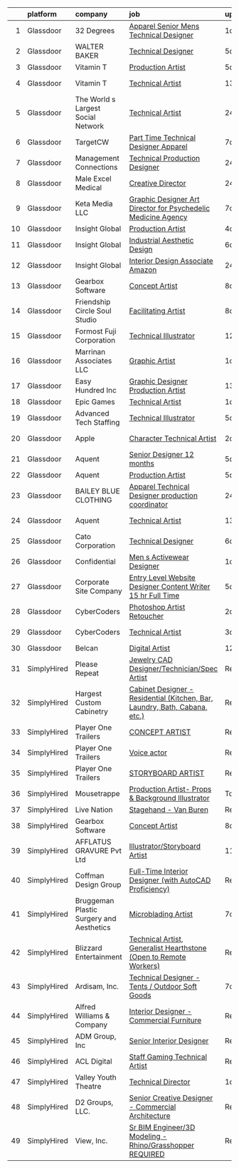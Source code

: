 

|    | platform    | company                                  | job                                                                                                                                                                                                                                                                                                                                                                                                                                                                                                                                                                                                                                                                                                                                                                                                                                                                                                                                                                                                                                                                                                                                                                                                                                                                                                                                                                   | update_time   | location                 |
|---:|:------------|:-----------------------------------------|:----------------------------------------------------------------------------------------------------------------------------------------------------------------------------------------------------------------------------------------------------------------------------------------------------------------------------------------------------------------------------------------------------------------------------------------------------------------------------------------------------------------------------------------------------------------------------------------------------------------------------------------------------------------------------------------------------------------------------------------------------------------------------------------------------------------------------------------------------------------------------------------------------------------------------------------------------------------------------------------------------------------------------------------------------------------------------------------------------------------------------------------------------------------------------------------------------------------------------------------------------------------------------------------------------------------------------------------------------------------------|:--------------|:-------------------------|
|  1 | Glassdoor   | 32 Degrees                               | [Apparel   Senior Mens Technical Designer](https://www.glassdoor.com/partner/jobListing.htm?pos=106&ao=1110586&s=58&guid=000001821a5e735bb5e54538f89a507e&src=GD_JOB_AD&t=SR&vt=w&ea=1&cs=1_8369cf08&cb=1658299774212&jobListingId=1008011893187&cpc=B576E40E3A51D23B&jrtk=3-0-1g8d5sste2inl001-1g8d5sstrgrj9800-d97e84906c0062bb--6NYlbfkN0CPEiJEzZq4I_K6S6Q9VC1QMfIsI0INZ1UYi7vjgDL48f87QLouAYwoLC4pxoGQQdetrOaRI64jh20gtk6rjdzeFS1r7lJwVzOI05z4esFx-skRRu4x_618YGmEtIeLEU97h29rAu06NMujXK3S7ZktW-qEn9C_PwKkUw3F7Uhbr5DRnuvWDDbKJDxvIFsIN2kRQ9PfTYxEl4ZTR_i52dvkp-AfktK3O-vyWajo3Fl8lqxXQwtOVnoqKW4kM7B8_7fou96NDbvWXbFeBspuLEg7dnjvCTLAfzCUKJMMwMvT2T2xH4EHGqc5IR_H-IUj3Kp4V-q4bGXMGv3HV6GH4DwR-Pdtq7x06Vj_1rQVd1E9gzJauoGA53Gl7tsuUePlgfhdPAhJw_cGz5beQ4xzz-227ojtfo8S9eFBJ0YpI7vVFkIGLDyNFS8E9G5B1WGjH3qE8sdxQ2GSPlbvN2xyVY9t7xyiF6oHAUcm3SE2SxytWJMaJhp7qUs63knwplREh6Lp2HFkJ9HasEZmz6c6-93_njzsOR5e8AI%3D)                                                                                                                                                                                                                                                                                                                                                                                                                                                     | 1d            | New York, NY             |
|  2 | Glassdoor   | WALTER BAKER                             | [Technical Designer](https://www.glassdoor.com/partner/jobListing.htm?pos=108&ao=1110586&s=58&guid=000001821a5e735bb5e54538f89a507e&src=GD_JOB_AD&t=SR&vt=w&ea=1&cs=1_da17231c&cb=1658299774213&jobListingId=1008005332025&cpc=6193B0C32834B022&jrtk=3-0-1g8d5sste2inl001-1g8d5sstrgrj9800-16b3193b0ede4e7f--6NYlbfkN0A1-j4u96m2xyqoeIWnPoR7_J4x_bs5PQ-S-7T73NKrWs1ICRAWkHF7n2wd2ehqD8mDuGAT67GNun9A0CDmgBq9KSGfgngPpHkvvyaAc0N8118XMNXDUARQgpqAiZ1AtpVDpoLLrYWxJ2obS0RKBKzT3HjfD14k6Li0J2v4QPvvVLY-SKT17o0jaf3OTxy2466uBMG64fjRAm7EP2WqACSVxmMdb8Pufq5O8QlNAUWBEGtwQSlrffJdOHR9sBt6Th_qySqkfW53Os2_20WvoGsis5CVg9RojIJi3bBBzrFHqeFgVnRt8vQ5cPYJeOC4urJFvF4YG-SoxF9k9OlrjDJYwA7KQhcIengQK5UbtXcEuN0-gT0oKRIwqaN-4JIYmJGBXYUDw4FYvbaplHgb8FdS9gacHozJTc_QFO3Nl2KiN7GeVH7BccrvN3Pwabb896Y4pssGYhFCZ850uGVOhZtGFWW_WDZbTEpG8joOE4H0bqGdtSetgbSL)                                                                                                                                                                                                                                                                                                                                                                                                                                                                                                                         | 5d            | New York, NY             |
|  3 | Glassdoor   | Vitamin T                                | [Production Artist](https://www.glassdoor.com/partner/jobListing.htm?pos=125&ao=1110586&s=58&guid=000001821a5e735bb5e54538f89a507e&src=GD_JOB_AD&t=SR&vt=w&cs=1_91771c2b&cb=1658299774215&jobListingId=1008006319064&cpc=334ABAF5D42DC775&jrtk=3-0-1g8d5sste2inl001-1g8d5sstrgrj9800-cb642c009b6d05f3--6NYlbfkN0DMrcEu7yrtATojKJA7cEzGQ3FdRGWLh0CZQInL4ECGI6k5tN82kdM0OKoro5eXmjo80z3blDf38PC1Zt8ansBjYCTwYnES0z5NsCGd3rT4nzWEd62_hqYw1dQSl6TavqWoMBaIsEHmvS04GKJ6S_7Kyf0ff_c4YqzIs8tdL5mNPFBp-Y3aIFKN6NsH0tmTKEkA3dWlAtMqSqwb8p6foY5j_c1GJ2-dMBt_LvIU_huy0kuawDSC4dBgX2zYMz2pJHVMpi2vi4cSgyaicK4mq9t1FqgxzjQdSfSdGq367jp5HIZMuixMHiK4bAoifddNplme5z00lYBC7gC8Vd4OcwfGDbSOyheMpIRHwlfZFSo_QDdHZOzFk30ktqXFhdI6Sd1l7y0rSp4BdDOD2sQhynvK-F1ZWswvjH57OVwxmB504Ah8lS-h5ctGpBgsZziIrnxWvA-NyyRBQOmkW3TMo_C5)                                                                                                                                                                                                                                                                                                                                                                                                                                                                                                                                                               | 5d            | Remote                   |
|  4 | Glassdoor   | Vitamin T                                | [Technical Artist](https://www.glassdoor.com/partner/jobListing.htm?pos=118&ao=1110586&s=58&guid=000001821a5e735bb5e54538f89a507e&src=GD_JOB_AD&t=SR&vt=w&cs=1_801543b4&cb=1658299774214&jobListingId=1007988098721&cpc=FD1C1DA32C38CFA7&jrtk=3-0-1g8d5sste2inl001-1g8d5sstrgrj9800-2b2d0e60afca73cd--6NYlbfkN0DMrcEu7yrtATojKJA7cEzGQ3FdRGWLh0CZQInL4ECGI6k5tN82kdM0cJmh4vC7GgiKy1q_3WkY6rjlaNyM-NFF-LMAwy3JaJF1RGub72pDl2mIPe3VnFjQnN-fePEoO685VwMCQpqIS558ZLLcSJY-3aBIAd5h5SYR4UA-W3wwIZFM5NTvh-YkKwugXKI9FjvViOvG8dSp9JvnOxAzhPXkUjccWuXzlaNS08W3lV2MoFYBJpW9EznBJ4oEtiWGeKaaSe4Adhg6X5ocUhdmZTOxsDNn_0pzEKA8oRiJdyXSIdvTq8oQRjLF0qS3yjGNBIKtqYbkmYMI-FR7ymMZwKoODNdU2_ql57tI1-uqsWcnaPHrvT_xGvwv_KH5Ax2ZDAdNj7dOv_4v0juiIvSaUfHsyNTfGEFy-xKHvNZYPODuYo0TKD68Dzps7FFlFDFcUStE42e-K7-wtaC7LHClbCiEQCUayjD_mno%3D)                                                                                                                                                                                                                                                                                                                                                                                                                                                                                                                                                  | 13d           | Sunnyvale, CA            |
|  5 | Glassdoor   | The World s Largest Social Network       | [Technical Artist](https://www.glassdoor.com/partner/jobListing.htm?pos=103&ao=1110586&s=58&guid=000001821a5e735bb5e54538f89a507e&src=GD_JOB_AD&t=SR&vt=w&ea=1&cs=1_e3c841de&cb=1658299774211&jobListingId=1008016092355&cpc=82B3195DA92CAF92&jrtk=3-0-1g8d5sste2inl001-1g8d5sstrgrj9800-3fe48458527b2a73--6NYlbfkN0DSgjPPcnEdvoK3uuxfISLALE6pB1FR7YSHOr_tSg5_QGIhoz_2VqUepdcKLBLI_zSI5rPHLCmBGcHrFrck0cHjdU5__OMtuROnyZWDMOtqNSikp5wvkTxRpbsPl5pbutXcizHzgqtDKCR-K6arTo1pSf5JZqUluYI6VYaa-41gPl0TfFDrGXrDnug9jW7xRjbFub1Cac8Rqjni1RbzbHSS1q7qwrWE2pgy-IRxGN2hACbeRwYtpgF5dl-Qbeo0DpQBwtLKzcC1120uQME65ei-L7SKP9obBwb95TuX_5N-EaQTTrS-rss4WezJJC0nWyf7DgRQmTrbAfve7_9_uUPnpxNVZgezinvHjhn1oIqlT8ppCWar7k1oIyAy27bM33Yji_5M1vPPpuho3HBJC4PnxojyVBZ1W7UbishEonSize-nOtLh4BNBlY-ZS-lvQm5MA17hUB50u53U_heJI5s_UWHiVkhydA17xtFbzn2CxsNIUaNPg40Ufv5wuaDT6fJsebDW-J_iRxXRzFDdlk9I8rqRTZO8jEtUxP0mlO8fOyr0-m2t8ouoO7GeVKwhl-Ia8jqmB5oSGUTl_2qjcUJLXBh6jTZJfOc%3D)                                                                                                                                                                                                                                                                                                                                                                                                             | 24h           | Houston, TX              |
|  6 | Glassdoor   | TargetCW                                 | [Part Time Technical Designer  Apparel](https://www.glassdoor.com/partner/jobListing.htm?pos=126&ao=1110586&s=58&guid=000001821a5e735bb5e54538f89a507e&src=GD_JOB_AD&t=SR&vt=w&cs=1_2d3812cd&cb=1658299774215&jobListingId=1008001168862&cpc=F4EED0218A761C36&jrtk=3-0-1g8d5sste2inl001-1g8d5sstrgrj9800-21c01eebee5600a9--6NYlbfkN0A6TktYCN0VG50lat1bxG6ZYGRoV5Av1OVF6J5hGgtfkbuLupBOf1hB4AfOK0qYtBd7wMBA6CJp82nAZ4USLNujEOWFbAMOMT4KwXvPCj_gayr3iq53d8yWc5MSqcO-k2mX1sVVPtvoxxvc30eUVqePpwhLaTIaXh15vfObKKtp0A6I0ENLoFQkQlxd6W7mJDgJS3Hed41Nk6g8VYFmYUU0xsQEOO5_xUZRa5RrFZ7FnuAa9_sg5amuo80cSkOlMBkGKwST8dRfiGn_zicC4Gt3OVjq6YNMlA0XHtCQ8WqQe9P9JzSNY1qlUdR7VoBmhG5hq8dHG0i7Jqd5tkf3XssqRWKRmh9nYOJUUo6aEMHTLhR67R7x3-noX5ymlJXJZoQOczz02SzE2zvfAMZDtCDNghyyKMUDICEig6gaJVpPZ8rSdtZqwMOhSA9fEUntiyKtXL876tzwREO-ZRI65FK7_aLVbuv88Hbvn07dXFM-hCatHhjwvDthEMMLayReagECorEP9K-N7rq2-fzmuNYAhoOom2mfmrHaQwrkcYwYehrBDaNtwMzHZ8tvNyv_IzM2hZF4iFKF9mG8FdJGupnGWHno6SsdOYfI4g3gNqL1IMSIQgadlWKVqNexP316eoC_QnRfHUSS-uTLCbtmKSFtsPCy_ZGhh0gNoeW9w-CCtC-JBeGjfS7OCzV3tdfCkUgiUO7MYpI40F0iJubpaONSn7YNRjpVBKo%3D)                                                                                                                                                                                                                                                             | 7d            | Union City, CA           |
|  7 | Glassdoor   | Management Connections                   | [Technical Production Designer](https://www.glassdoor.com/partner/jobListing.htm?pos=119&ao=1110586&s=58&guid=000001821a5e735bb5e54538f89a507e&src=GD_JOB_AD&t=SR&vt=w&ea=1&cs=1_bf51dd71&cb=1658299774215&jobListingId=1008015209913&cpc=84DBBAA61F05C438&jrtk=3-0-1g8d5sste2inl001-1g8d5sstrgrj9800-d74cd1d9facf8977--6NYlbfkN0CXXwMWVPxBFPwPiUZnxxHlNV7qkdM02pEt-CiyosDqflOen-dp5FKQIsO7-NIgN47nni3jG6kl6HC_fySFh8E6IXDzVdDshI82-9xOzOD_AyEH52dLmrmL4ESyzcVTkSiD8La-KvB91WSQT1J4lXAw4Cg5AfT-wDRdW5rIXMuD1LAZgqPYPBb2JUj1VziIjbuybFUFbR_EGBBQctk0PRM7zvBOeREu4o6sf9AyJFzHg3XW3AtCTGlmOcOR34GInMNM117U2jgVoTCj3mqKNIc24Wv8283Bh7GlT12qW8E_AfuCucReHdKZRVdd4Bmk_RodxESFkrA49bUMazQOZECOk2kKOu3XbsCXX9hvQaImE8J7UCMpKykbtuCz2xSipxbVZI5uE3xYXFP-aVIRWM3UG38FqxSo_CdyffZXqZOpq1sLsFHR2OqJYchfgAgwHCVgqNFywjbhJ1Qi17Ces-QWl-rU_s66LURO6c10Dkzi_nEOo92IgMJWPrLLYcYgF-tuKd4RS_tI4A%3D%3D)                                                                                                                                                                                                                                                                                                                                                                                                                                                                                  | 24h           | Ukiah, CA                |
|  8 | Glassdoor   | Male Excel Medical                       | [Creative Director](https://www.glassdoor.com/partner/jobListing.htm?pos=111&ao=1110586&s=58&guid=000001821a5e735bb5e54538f89a507e&src=GD_JOB_AD&t=SR&vt=w&ea=1&cs=1_298d5cd3&cb=1658299774214&jobListingId=1008014400362&cpc=D2F1DE17EE1F43B9&jrtk=3-0-1g8d5sste2inl001-1g8d5sstrgrj9800-3f63451143e460bf--6NYlbfkN0DsBOlmEAMqZtav1V1WKZO3RUElpafjggtWvxyDQ3xFSifppBEtoJtmKfzthX-vHSumwAG3Mw0AkM-YdHZfElya1pCkAPA3G1sU0mEkGmwwCCfFS7waZYYsL9OFTvFv3nF9fbhmTnv-YwTo2I-WNpGWbE29WmcIp3TlMOo-_vM3w-7UArWCqDt1n0RXjq4olpH4ptY-fueq_R1VGxDHRk2veMwxYaMzOf61RaYomiFRi9xBJwAMqTNji425189Dpi40sUIqoNo_6WjfXT7ghl_0BdhuBwz1PR2R7jDPIbDwpgTLdzqMDPK5faCMXamhIeE9A_8rw5VpIVfRMDAxP90PROnLFIz2IWDejfUPk3isKSqnBRWIVJqBQJsGVJM0wj6pXNBouxaBx9MTRxt1DOy1Pg16L1TLu5T56daCLqUG-B7vQSsI4nem2LkShslVH1SDXlGQGPbg6hx9nxXcCoDoCgObH1hCcEribIbcs8pSytTSyr3BK3q2UbIgc3lZYH0%3D)                                                                                                                                                                                                                                                                                                                                                                                                                                                                                                            | 24h           | Charlotte, NC            |
|  9 | Glassdoor   | Keta Media  LLC                          | [Graphic Designer Art Director for Psychedelic Medicine Agency](https://www.glassdoor.com/partner/jobListing.htm?pos=114&ao=1110586&s=58&guid=000001821a5e735bb5e54538f89a507e&src=GD_JOB_AD&t=SR&vt=w&ea=1&cs=1_d2283f25&cb=1658299774214&jobListingId=1008000759990&cpc=1FDE87803EF93CD3&jrtk=3-0-1g8d5sste2inl001-1g8d5sstrgrj9800-8091589265e92d13--6NYlbfkN0CUg84Qsrj4qHTdZVaZi67HzZ55XAw5-4mqHdmOIUVqcyj0RzmAc8PKg-cOeaB5iN0RdWEJrm6KQWatYgfqV_qsF0qgvi5Ji69_oyHIOYcvdEwqdpcmVuX3vy1tjzxOq_XSAlhGDKEQrFNHQv2w4o4-Q2WPOxEOUfWgbdNmeEgv96A8BgfLz2Zk1lITNbagq5bTcZMRQbfmJ1cjgRY_jmvnxJa4ZEW_A7Hc97527fnsXIaS-qaEyExWyS_B6MxxBaM5vxbr2N2eE37G5eABHTOj4Z89dULKdUw2g3OrbwhMAqwNTBvEmSiP77veYDL6aaz_gyu0rcmnRc0YJy61wtJgXA7HsRPtwVxIcDCuh9vROPq5jQkf2JNrjlOMcFUTzk5E0iIBodqXmDjxnC_8pXkn4JlwGTnYeitKG1PLJOmNbjqv6GA6g6g0tqHWthdTYu5BnqE-NBll6slc6LNMb-qYklnlZ_ZVEDjWhi1peWrcDqOtuQrAiYqN09U3pJ-qMtobXi1k0UumErndvP07HWRN39gfiwO4zhCzQpC5nthkww%3D%3D)                                                                                                                                                                                                                                                                                                                                                                                                                  | 7d            | Knoxville, TN            |
| 10 | Glassdoor   | Insight Global                           | [Production Artist](https://www.glassdoor.com/partner/jobListing.htm?pos=128&ao=1110586&s=58&guid=000001821a5e735bb5e54538f89a507e&src=GD_JOB_AD&t=SR&vt=w&cs=1_718dbd38&cb=1658299774216&jobListingId=1008008652879&cpc=9908D8D4413DBB8A&jrtk=3-0-1g8d5sste2inl001-1g8d5sstrgrj9800-2735a7a879b62269--6NYlbfkN0BKkHZu3wF05EeDimN_p6sYpKCMArvwa95YdH7UpkaBCqc7l59ErwqcH9nBDsTYDe1PR3ulZddfzGGnfoqpxweGBnEkQHjAjJOPzOOSnjGsgjbLS3BLzVS9wvZauki2lGfehhX3lDb4EliQgmljNpYNpPpqDMrEgYWzxiOQnoul38B9k9CGUSqOo-QEzxgLCn0PFKOinukQujTvugIxOYYQwAncj4IRi-U2ga3cf-H-cHkWCFFX8tFSbe9S9uWBIx-Mnx90M8c9t4Qhk9fCh7NODrBsdm5ihIME7EMFgCsyzaXSm3pdoj2INVCH3cMgUCTFEq6_CS4Q0OTzOcNxtZQm8GFySMPf-bqeaUYt-tBfPDUg7qNEJXV9MCyN-FSeQXqcOhBXWkCIsPATz9axBW_suCqACIN6EmgXJd-2ZXUqFUF6g5NReljQYiGqqvh7ROBlPhexy3NB0wIDYtWRnDtqheT4x-Qy5Hr9hJcUkmuLHQ%3D%3D)                                                                                                                                                                                                                                                                                                                                                                                                                                                                                                                                   | 4d            | Irvine, CA               |
| 11 | Glassdoor   | Insight Global                           | [Industrial Aesthetic Design](https://www.glassdoor.com/partner/jobListing.htm?pos=127&ao=1110586&s=58&guid=000001821a5e735bb5e54538f89a507e&src=GD_JOB_AD&t=SR&vt=w&ea=1&cs=1_9b619f05&cb=1658299774216&jobListingId=1008003648840&cpc=8795CF9063CD573D&jrtk=3-0-1g8d5sste2inl001-1g8d5sstrgrj9800-6e5c12c7bc0eb6b8--6NYlbfkN0BKkHZu3wF05EeDimN_p6sYpKCMArvwa95YdH7UpkaBCi52Bcb3JNt3QpXU1JGZrLSrEFkDp-bAQWzwtn4sXD4mwLhP7mnJgplDPz-0LEE1lVvbPPN3R0uKdbGPmfpHReoCt1onaWrAXGWih0Zg6Rp-Jd1eGKarLa5MX71mGV4nzisKF6CwnAUtWPzZhEWABx1T_7BHEYD091qtOn0GxBVGaYZt1r82pQzNZ-Zb5xGLik7RnBB1BSQC3C1_5y7Qn5tkqhsXwFNBlXhbF8tZ2P1edgaEmUaVuR_L0_EhCtCIKu8XDRfODHn38cfNpGu8G685alfA45ME07Vc4AYqqom3F5YqCXZaulY-hfTB-p9A5N2AA6QAyukBbE6apjlxzJxq9Bfxgosx_-i8RoyMlSRtogdEOrU5gonWgQidFdJ-TtcL92q97iOUzxO0hmNwllXF8s5VBPsAcw_l3yz64-QHa4aBLl4twHV8Zd5fCcudy1DrpgShHiqYKShLMXJof75MR8Q5iRoATg%3D%3D)                                                                                                                                                                                                                                                                                                                                                                                                                                                                                    | 6d            | Remote                   |
| 12 | Glassdoor   | Insight Global                           | [Interior Design Associate   Amazon](https://www.glassdoor.com/partner/jobListing.htm?pos=121&ao=1110586&s=58&guid=000001821a5e735bb5e54538f89a507e&src=GD_JOB_AD&t=SR&vt=w&ea=1&cs=1_8b9e534a&cb=1658299774215&jobListingId=1008014591993&cpc=451933188B21919D&jrtk=3-0-1g8d5sste2inl001-1g8d5sstrgrj9800-706ac2d43ccea656--6NYlbfkN0BKkHZu3wF05EeDimN_p6sYpKCMArvwa95YdH7UpkaBCuXZAtggzO9lGKJZ-EjBDGHoIcJmq3duCN2837d1NfoPmvvaQGr9h_VtIweBCNsJBIkPNvtRqtMyLTwRgedRP8TaHzEG9x6x3JqI9Hgf7nTfdcbQNyGBI4SuE2CFHeG9gsRakK6ikxcWI08LIOXhbBPC_E3fYdNSllQPRSo20kwGWOvcdR4FtfX4RUgpTN7E4OmwDa7c5Hku4kfyu7t9wl_DN-BIIRAroI12m9pd8WH1zlDXAIes2S7BjCPPhkJd9YqOIT1N7HTsg1KwFj1fNhVH9XAgGSvibG3mKURFUeQPhlM0-st45XL15xQx-uQ392E2CF0gRHnEmaz8n0tT35EEJJQHdJuhbdUPmmjwmyYiuSHTwFuMZkd86TbGv_iI-_RulHeFGwVZ8A1e623qywKji4S3YB01vee9mJvi8U-cLLPeWEnZi36CXjzTUlWsrxyzh9EkiIRRZ6c6D4AkLG-pjijFLh05hg%3D%3D)                                                                                                                                                                                                                                                                                                                                                                                                                                                                             | 24h           | Remote                   |
| 13 | Glassdoor   | Gearbox Software                         | [Concept Artist](https://www.glassdoor.com/partner/jobListing.htm?pos=129&ao=1136043&s=58&guid=000001821a5e735bb5e54538f89a507e&src=GD_JOB_AD&t=SR&vt=w&ea=1&cs=1_4ab03303&cb=1658299774216&jobListingId=1007998860858&jrtk=3-0-1g8d5sste2inl001-1g8d5sstrgrj9800-23d94e4d67c5d3c4-)                                                                                                                                                                                                                                                                                                                                                                                                                                                                                                                                                                                                                                                                                                                                                                                                                                                                                                                                                                                                                                                                                  | 8d            | Frisco, TX               |
| 14 | Glassdoor   | Friendship Circle   Soul Studio          | [Facilitating Artist](https://www.glassdoor.com/partner/jobListing.htm?pos=105&ao=1110586&s=58&guid=000001821a5e735bb5e54538f89a507e&src=GD_JOB_AD&t=SR&vt=w&ea=1&cs=1_debfb96b&cb=1658299774211&jobListingId=1007997379701&cpc=D99DB9A39DE67464&jrtk=3-0-1g8d5sste2inl001-1g8d5sstrgrj9800-cd5f6426ae09bf2e--6NYlbfkN0AZiaPZyccuKjlre0e0RaBFeO48J0QExrO5hcuLctOVaIu_7Bvz8W8UOYOnx3XUNJ31wgdSvtoeeXvIxZzyZqTGxdrgCrcJVHy9sALxoqXUk9x8FcWFNXNzqSi2fRTrQ62_pavcWlSl3ZKIsgbYS5tNPu7FXYeP1obA_dE-c40LoHDPYEpMgtUU0LKUfRvJetiz0cRuPhblUT65qd00NCNHCv0CqaIWTOvZCJPx-CF2u4qgBAnHZgHUj3uwj1WdlpsKw7J2RD8INT5nB62xs4lvNe4H8keP2Es7wrymCzZK9CDM5Isxs5noaW3lrg2U0NsK3TGWw-hJyfYWtxDpjmgSNcqI6cOmpz5rIIo0RP0tviNBLC_vHJKMl4y_SnZNxH5yN57uVg-CFGInOF7WtqQ9pOfa4Si2ebHc0iAFcffOoh3zhf1ENh-NNBa5GMzykxlC3J1kVyHR6nFJEZVA-LOWNTb02wL48lbeUa_tC9L8yv1NzzsYJUwwQT5RqoEo2fE%3D)                                                                                                                                                                                                                                                                                                                                                                                                                                                                                                          | 8d            | West Bloomfield, MI      |
| 15 | Glassdoor   | Formost Fuji Corporation                 | [Technical Illustrator](https://www.glassdoor.com/partner/jobListing.htm?pos=101&ao=1110586&s=58&guid=000001821a5e735bb5e54538f89a507e&src=GD_JOB_AD&t=SR&vt=w&ea=1&cs=1_bec7eee9&cb=1658299774211&jobListingId=1007991091859&cpc=19A63F97CDAE9B19&jrtk=3-0-1g8d5sste2inl001-1g8d5sstrgrj9800-be6f43ec227107dc--6NYlbfkN0AO-lx13pzomzdSppJUWL3QXsQT8oyFk4U4LWH8QC50CrDq5yYFSZNdw6XhlElfAiUND0bavzWePFgmziYefkO3atJ_SwK820d2liYcoGKoeeG6kRrT4hBb3RGqlTD8Yef1Rx8AJlRd1KC1C0eqhf8Z2Rk0llX2GwWrVsQeJaCIJkOcHMTDEPiF3u3ygl1CY0J0vYf391eLI3_7_fJaAxCNdWcO3XjXDfN8VeU6C7Ulju1XokkhO6MPpwns_bnZsRJ6JaBZVsuwsA5n9JeznKFktU9Z8dpXNJFAxG9Fu_-VUVtzosZYWw0i12k2LhmpkBw2dsvlRIN1ncdhOLYkXzkpTObWYHQvbQgXJIUZ9snsVtfPWN2uGBVFFnRBPQtQkWGL_V7hLeSCdTR4tOFtn6ONk3g6SLdCL7TMyRElMr_l9A93xdHaB3lcdUKHv7ReQ8CAJ4gCCtgF__Y6mcdjTHC4WdhKLVpEIS5w8Ju2VQUeA6KIUC2INhYXcIbS_2VeZcI%3D)                                                                                                                                                                                                                                                                                                                                                                                                                                                                                                        | 12d           | Woodinville, WA          |
| 16 | Glassdoor   | Marrinan   Associates  LLC               | [Graphic Artist](https://www.glassdoor.com/partner/jobListing.htm?pos=112&ao=1110586&s=58&guid=000001821a5e735bb5e54538f89a507e&src=GD_JOB_AD&t=SR&vt=w&ea=1&cs=1_7d1dfed4&cb=1658299774214&jobListingId=1008012020160&cpc=45DC3EB807283E85&jrtk=3-0-1g8d5sste2inl001-1g8d5sstrgrj9800-d0d3145089aec4e2--6NYlbfkN0DzaDHVbxJ-LJZej0v9fk4K-FwNocoxjQ_zxp68kPBvcgR9UG8IK_m_cyK7bRibnjp2ZeZUK7QwJwDsLm-I7t4pQC942T1US4nsZiv1UkpE5yWyI44klmBesQxSm8EyHN-tlhE2QJaoO_1-1QZVqzIvIo-NqbOSGGZYATFrEbFbzGARjqiOJyO00RW8TmvCwvsC6CYsPE9FI4BRwFShCRUgvyLnCTLQrnBDm_wYw3E6GDtQ1Q0WhT47MYgsPQyLs6DLkVlJJyTmQya393Bj8FgFMQmYAA7rgcKsIosIgSsw_SxMgsJwAN7xMmfR9_dFpP4Bvrd0LI1qUMJNYoGlRTakN3zkK8IX67Z0SwoZYdpbWAkB0A_lRJpbYz6veeXcWhjyhoIU2I4QJP6DQDP46uQ8tCuUr_jHRHsW0UHl4rwSFf16IaRFdsab1WwCWvXEvCq4VwqnxBm00zTUmjEWyG9p1E7D_rN4iinNqIaA_zQWX8bWj30eoHaT9s9sST65ekM%3D)                                                                                                                                                                                                                                                                                                                                                                                                                                                                                                               | 1d            | North Kingstown, RI      |
| 17 | Glassdoor   | Easy Hundred Inc                         | [Graphic Designer Production Artist](https://www.glassdoor.com/partner/jobListing.htm?pos=116&ao=1110586&s=58&guid=000001821a5e735bb5e54538f89a507e&src=GD_JOB_AD&t=SR&vt=w&ea=1&cs=1_f1f34764&cb=1658299774214&jobListingId=1007987716739&cpc=155EB9D5185558AF&jrtk=3-0-1g8d5sste2inl001-1g8d5sstrgrj9800-a1f175cb8d761c99--6NYlbfkN0DzFcgFZSW24QBnmHK7x-Aatnd7JHF6x6XqYmHmLEvBNkdR6SQ0tPXIJmjP1lIiGSMwFfdYZ2cYvsSFVRrF3aIGUU-nUlUv-UyUk-GcDHtQ9aXwm6bmv-DYK32QO1p2F-sx24LRq5lcPYiyuNXVAsoBV6_ZvOnvooVGoTtSQOYiMGodAavZQKnXQ-aKdeU9LRei48teAvuLh1B61x_7CmxFZGfF3vzELNHnFj_VJ7zhcUnHpPsVtg419sdJxJ0N9DpiEg2mOhPbHSqjxhTml-Ka78a6gyyzyb7HOahbGRjdt_6AsvPlC7Zq8v4k3DYCOVcScd7VNuGvvu2YR9bCjPethPKSqH4GE_4QCIsBZVuXsray3gKWyoiElExIaNMSpqP_QNWjMzGXQMcrFrr8ZEglYeQdW3Xne6PFT-Hkg5Utv9YIuaPRn1A6ievkfU0SLJost_0lSZhmP0ziGy3CG0dXh-lOP7nscZD83WnIoMMMgmUqre7JPnTMYIamMr2pgam3YWbrFajeURPfKMb_erIy)                                                                                                                                                                                                                                                                                                                                                                                                                                                                         | 13d           | Flushing, NY             |
| 18 | Glassdoor   | Epic Games                               | [Technical Artist](https://www.glassdoor.com/partner/jobListing.htm?pos=130&ao=1136043&s=58&guid=000001821a5e735bb5e54538f89a507e&src=GD_JOB_AD&t=SR&vt=w&cs=1_bd8d681a&cb=1658299774216&jobListingId=1008011998810&jrtk=3-0-1g8d5sste2inl001-1g8d5sstrgrj9800-0036ed8b9fa86bc7-)                                                                                                                                                                                                                                                                                                                                                                                                                                                                                                                                                                                                                                                                                                                                                                                                                                                                                                                                                                                                                                                                                     | 1d            | Cary, NC                 |
| 19 | Glassdoor   | Advanced Tech Staffing                   | [Technical Illustrator](https://www.glassdoor.com/partner/jobListing.htm?pos=115&ao=1110586&s=58&guid=000001821a5e735bb5e54538f89a507e&src=GD_JOB_AD&t=SR&vt=w&ea=1&cs=1_ead0e011&cb=1658299774214&jobListingId=1008005732955&cpc=1160948BCBA38B5B&jrtk=3-0-1g8d5sste2inl001-1g8d5sstrgrj9800-50cb0154ecf01cbf--6NYlbfkN0A9CgweQScmmzXFz_AWEu-16fuTZ4lws6om7T2AJ3_8yGS3fxso7EQq06-EfO0Qsp0Ak0hAi33wOSYFm8Xi4lPJcVlJ2an-Py1HxOhxp11c1-ZftVXExKj6-bbAiD1bDPKmH4vIErN3YopIPvL3YM-qzaiOyJCI53wUHwjRq2JuozLOAmFa6p6QhukWTBA5I0rPdmyVYsbvQ2wqU15h41uzD4QCK3Ci92AgKOuXLQtRUjSeI410STrSRE0r79wTjoV-cMkUHdYDUh58GozZb_P0pAI6UHRbRU3B3o0tAWggiXU0uAmifJFzSt_NGBO8oGjhISFvrU1nbqha5jQUn9NUY4C9iVTl1xrxcJ56a6TGpIUWbUTH0w44QmJKe7SVkmqrXaN7GqY-KWfNFH1Ne6qQulCaMhPA_PupQoEv5Yu4imjKIr0Ze5qtY_CVPmsy3bLmtABTxFuOwBOASdnJaey8GmyeCAQw0rjW2j1a408IVeesm62Kbt0YLLproGs3JJ8JBOiJ63ZdUA%3D%3D)                                                                                                                                                                                                                                                                                                                                                                                                                                                                                          | 5d            | Woodridge, IL            |
| 20 | Glassdoor   | Apple                                    | [Character Technical Artist](https://www.glassdoor.com/partner/jobListing.htm?pos=102&ao=1110586&s=58&guid=000001821a5e735bb5e54538f89a507e&src=GD_JOB_AD&t=SR&vt=w&cs=1_9d632802&cb=1658299774210&jobListingId=1008010117631&cpc=654405A9B1E0A9F5&jrtk=3-0-1g8d5sste2inl001-1g8d5sstrgrj9800-66b1a914a282f75c--6NYlbfkN0BvKrLyj5gPmtZO9T8euul8TCxuuKNOtzRJOomxnwSEodTz2Bc-sPZl5OJ9R4TJsNcVXjfURhm1FmbdCaaE0mLWioVSDreO3to1QXyS7aRPvqaJnMMzTGY9OCqxT0CVY9Pig2Hg_riI1LAm-REtiMWaXOApSLO-NJxFTmsaneEUELxYsaQE1nmq0_OKIUvuBJ0DA4Cu1roZl64s22hzkqR00jC_rCHDR8E-DVEo4C549JgR5Lmchq7JZPiAMusnzjLj3j79MCZ8ws7uzvDpRffu-DRENCjjn-sbyR3IdMUvYYfJK6KKjQ-wDyz1IHLOnRpYtuZ4ZxGajpHgVL-DPV10WaeQ_z0RsHOQqvAdczTFYlAGgt3Z5u-Idv_0ZMmW3y4F8EZSg2P10r027JvqTmxo84WQCIi2ULuV_GRzdHn7EVRitAsl8OXXC3j80r9tgIvM_2wNF46Gq1VgCaiQR8WqsAicSUxFZN9pUly6f35FjuDY_t_nNUI2B9lIT5ZGiKQE0rsHHhVSSb3R5fZoNrY3s-DxQHftR_sH5q_NoTCNnGGmRa4YhgJneuV8h7OiaPJ9QpA_h8Yv5cIy_TM1HpkEkju9B-pCi9Z2CUFDGjpQOdSoraQ8aVQEE3H1qxeQsviBLMXH6OYxchHBCdXx3TQ0aJnLomKmCRZF5IdOKgBN1wl6uY6YDG6EeObXbJbDDSp5LcbCHmKec-wuN9L0KdZneAu94gIoEp7l-5hx1xkJK3T_1292PILxQLR1Mrux4zZt9Vxdj5XKHAPidbgOIRpP_Af4l2PkejF7vbo7DW_d0Uz5hK5P4DkjLQxEIV4WeQ9C-VlafS6XrLXoGE-Q4HMopVAWJATm5jRSZEi76zwt8lClpdkicDXuH3bxnypnkMHhuMpCAjJkF_HP3uh1tiTSw154OknfSj1jiZZus8sd0bYpXWD21QXPVYVeIW2AW8zh9nFr8TRv4A%3D%3D)                          | 2d            | Culver City, CA          |
| 21 | Glassdoor   | Aquent                                   | [Senior Designer  12 months ](https://www.glassdoor.com/partner/jobListing.htm?pos=124&ao=1110586&s=58&guid=000001821a5e735bb5e54538f89a507e&src=GD_JOB_AD&t=SR&vt=w&cs=1_cab93f1a&cb=1658299774215&jobListingId=1008006434606&cpc=47CFDC01B3F81FAC&jrtk=3-0-1g8d5sste2inl001-1g8d5sstrgrj9800-73895f838e252203--6NYlbfkN0DMrcEu7yrtATojKJA7cEzGQ3FdRGWLh0CZQInL4ECGI9gD0Wolx9R2EDT7B77c2cQEUGPDUSTbu6ie_9Id8KnFr0yOJl-PMCdJ6V3ZtS83yxlVyJSD4qR8AFC7rocWiVVwuAl3eJ7O7LkNgGo3O-TVNNaZQCpxHPy6W6QpMmUjjFT4tKUMffEe-0jvN9Un6MatT4xn7pSjSBy7MI_jni_F53CsfPmh4ytC9Eio9m5AH523A6MAk6Wdvsjn3Iy0iHCnewkK4XsXxuDvHiBeNhG1PEc1-xO_HlqIJovFekyKRJCtHvLHEFLsXtjb3_Zazw5htHauANRMv2O_WZSVJe48G7E7oAH_FTGRScZs8QlAKaqeVn6lE7ETMrdTegiBt1OP14bd9saVwn-6r_LyqG5RMoUPw8es8AUqqsTqjkRF5HqCLbqPbsoNPSUX3QdTE6u5j3eQzOyVZQ%3D%3D)                                                                                                                                                                                                                                                                                                                                                                                                                                                                                                                                                         | 5d            | Remote                   |
| 22 | Glassdoor   | Aquent                                   | [Production Artist](https://www.glassdoor.com/partner/jobListing.htm?pos=117&ao=1110586&s=58&guid=000001821a5e735bb5e54538f89a507e&src=GD_JOB_AD&t=SR&vt=w&cs=1_6ca33cae&cb=1658299774214&jobListingId=1008006434608&cpc=6FC5BA77C9A4CD78&jrtk=3-0-1g8d5sste2inl001-1g8d5sstrgrj9800-c8f15266179b927b--6NYlbfkN0DMrcEu7yrtATojKJA7cEzGQ3FdRGWLh0CZQInL4ECGI9gD0Wolx9R2EDT7B77c2cQEUGPDUSTbuxhLw23tpuGCzUJpDT0Yu4R-59SbwJZtuyYwbqhVx61IJxk5BNVB2D0YkjgNrZdvEswSd6T4OZ1MwaDEuOPnXAKSr2CKggTv1rQJxC2FdL_-_RW9u9rkggFvMCKTr20NOqk65rHMPm3nBuTuE0zXHZl5L0wchPJ2k9LGoBrsf2G8SFmGi9AtAlyd90VzZsynGvmt6neYKpLHH4dsxrPatiEmoAzE74fPZtgQFzCD8n9c-IQC-IUMxww5txOWbXC108NHr7uX2YWaczjhihYeNWUqlls-qPKc-Yv7nJGIPgxVBVk80Cdz2P4pKviw7X639gwJ5-6d1u3fzoDwPnNvLBF9VOE4x0ddJH47x4bsOcoROLu3D_521ZADb_Y3gQamsg%3D%3D)                                                                                                                                                                                                                                                                                                                                                                                                                                                                                                                                                                   | 5d            | Remote                   |
| 23 | Glassdoor   | BAILEY BLUE CLOTHING                     | [Apparel Technical Designer production coordinator](https://www.glassdoor.com/partner/jobListing.htm?pos=107&ao=1110586&s=58&guid=000001821a5e735bb5e54538f89a507e&src=GD_JOB_AD&t=SR&vt=w&ea=1&cs=1_0ff5292c&cb=1658299774212&jobListingId=1008015178127&cpc=F1F9710DED3F09F8&jrtk=3-0-1g8d5sste2inl001-1g8d5sstrgrj9800-42036016387282d1--6NYlbfkN0AtlW_omU2Xx3W-19HQ_drmTKCWebiHnmA5lS5PDL5G8VZrnQuVcD_rzQ8NbSYWTamO47Q3YFxmMeLo51UCbk2FTmwxCLwl0xOxVDM2wdqjSYAwSY0BoSDJxILfciNqVGoWkmUAG7e4yGOq8xYwKwNVbtudHjLTwmFIpcQ0zYQr8pnqDnkQyFc8oeYAVkgup2reUD4laDld8Qj_mAfyCzAU4Xk_Ct49sVI4rmsYSOFNtl888sEXDiuw58SUYdqBKEwLti_7pbOhOwkDnFwea8nSZYXdhbEyqp6g0aV9-NPBPjkDn7Hqydyd0UU3Iq1JOfYGgvPtx8xqwXkc1xTF6h81Q7F2wvooMNshw0M1MNQnf3BFpMA4fI4fgxcAd-wLG7A6cJP-SXZRvhB2z0Vxa_sPzsYaFEhMqNlJ13fJEq2-1DZ67yiFaytnaXBaRQ_mWtKVVn0-s0nEJx3n4gTpiZHG_G2aSAYggbSZT26Rx4RtNiH00Fr9QNGObGEEdp68BGVeEfEEBFWDfg%3D%3D)                                                                                                                                                                                                                                                                                                                                                                                                                                                              | 24h           | Los Angeles, CA          |
| 24 | Glassdoor   | Aquent                                   | [Technical Artist](https://www.glassdoor.com/partner/jobListing.htm?pos=120&ao=1110586&s=58&guid=000001821a5e735bb5e54538f89a507e&src=GD_JOB_AD&t=SR&vt=w&cs=1_4581b95b&cb=1658299774214&jobListingId=1007987529256&cpc=FAE5E775D180B2FB&jrtk=3-0-1g8d5sste2inl001-1g8d5sstrgrj9800-0f80ce9de65ae140--6NYlbfkN0DMrcEu7yrtATojKJA7cEzGQ3FdRGWLh0CZQInL4ECGI9gD0Wolx9R2v-Aex0-GK06FwClXS21Zeo-jUYyPMhNF8AfWcWf9-vdKsC-nJ5kZtI18OgUyh8ClzkWlD743XY0hWpKEYLEV2ixJ6py4X1HGlX7qQYN53uIYP-Rz3Kvnmc-aYTyr6fDW3RH9ajMqqtU--yPKp_HpQ2SK89k7Sp6tn_tofYyBvmtLqP_5hJUt28laY2blRwBweL3FbvGhfamSXpX_o3zkbGvyjSnUK7IP6b7CYDNsf2_NN_n-dEKbdgnrLeejQ4LVG-itFqnY40enpMNY80s31Dcn93fhdZ8cZfW3sYgNRWHgxHA4nqGB3YMe5WWhX7s3y6dcd7uCJliiJX2YEwrciae6yU3H-wr94myVU9q1hGiR8U_uJ8jZnRdc4e4fJyFtyCwyPVWpHI7mI72sNH2PYw%3D%3D)                                                                                                                                                                                                                                                                                                                                                                                                                                                                                                                                                                    | 13d           | Sunnyvale, CA            |
| 25 | Glassdoor   | Cato Corporation                         | [Technical Designer](https://www.glassdoor.com/partner/jobListing.htm?pos=109&ao=1110586&s=58&guid=000001821a5e735bb5e54538f89a507e&src=GD_JOB_AD&t=SR&vt=w&ea=1&cs=1_6b526d7c&cb=1658299774213&jobListingId=1008003121204&cpc=7095061949A44974&jrtk=3-0-1g8d5sste2inl001-1g8d5sstrgrj9800-54a39bf160ad0a16--6NYlbfkN0Ct3M3m9Ud2tRSZuHYvn4SP67sswXNI9WBB58kn5xwxAUXlFgyh4lcHR4lKXZUlDjx7_hsZom1CaEi77VKFlAgqpakvmdQX441aGTX9zEO-prXVaVI4Lgv0ZSM1PTS3h4MwLPllnF3jIOIWeruoWrc_1J4d26q_-RVMHM5hgsOIFQ8qggmwEGhQPriMtQc2tfOj8rUpPE5UUx87jbtt0X0ZR_G_0aLzhPdIKsOkDW8MsIjGdICBq2DdAf8WKlQNE79JLUALY_IPeYooXMYae5hanTEE8i014lAq7JyTgZ4zmXlkx4Vf1h79Xt1W2gyp8cGdYUOaLRoVjkmNjjgBYO9r_UlWS9PQoxkUSj0D3gvLPJ7dbUKGe6RMXspIhbOcv46zvxMOMoUFeGK_-6aF8nkECOeYGSH65N918w4TYpHLdDbm-OdiXT3LLkHI3mCB1bI3qTTuqgX0fIRBez8O6ziL4QZCTFNBebrAbERKE3GOjRJfcS949QnL9JTNI4IzyerFqfF05myfs0xI3YMc0cuO)                                                                                                                                                                                                                                                                                                                                                                                                                                                                                         | 6d            | Charlotte, NC            |
| 26 | Glassdoor   | Confidential                             | [Men s Activewear Designer](https://www.glassdoor.com/partner/jobListing.htm?pos=110&ao=1110586&s=58&guid=000001821a5e735bb5e54538f89a507e&src=GD_JOB_AD&t=SR&vt=w&ea=1&cs=1_4741a4da&cb=1658299774213&jobListingId=1008012247764&cpc=BBD63848FB84346C&jrtk=3-0-1g8d5sste2inl001-1g8d5sstrgrj9800-b4ac6dd368e70700--6NYlbfkN0BONnTet2bFqUSPP_aycs2aNzSezRAxZR8saQG05REFq_vUEXYI112cEPNmJWvwPmNONWymjqOvHaQ1QclvVlquFlkAWLuLVL3YXrszhgPzG4YNbEDjy8nyhQgTGVguFv4_Bo3o039jsf0VJErrX0xCVk_kP0rXS8JVdolkAbRbwmJLRt1a7aGRXGfgSImfj-k_w-6yNMzh97gNXdC0poyTQ2tOYV83SGc14f4jl_0c07W7XhuqTvR51GoiPHImz4-Yx_MPunJlbAS-7CMw0Mw4_SolDUt-U-KyCJ4ds02e9MvVginX84VuZdn269N1HYmnvIfklIWIfjWOdkmO97wOlD0Yca6jEnn9tPHyhXGcGoW35NgjlLfPyNGwS6bEMNkGAV8TeZBjAZUpXiMrqupe3elMD-TI6x0d5tKZDq9Zesm1V5REow5KPW9LZR-v4_QYXkwOsaXUJ8jUKR7Ot_UQ-P0BWMJjfS5hDUsYcf_GOSfhozOsVgpNpEpfUHaOkChPJOYYMIdKCg%3D%3D)                                                                                                                                                                                                                                                                                                                                                                                                                                                                                      | 1d            | New York, NY             |
| 27 | Glassdoor   | Corporate Site Company                   | [Entry Level Website Designer   Content Writer    15 hr Full Time](https://www.glassdoor.com/partner/jobListing.htm?pos=104&ao=1110586&s=58&guid=000001821a5e735bb5e54538f89a507e&src=GD_JOB_AD&t=SR&vt=w&ea=1&cs=1_d198557d&cb=1658299774211&jobListingId=1008005422187&cpc=63E4514951618C5C&jrtk=3-0-1g8d5sste2inl001-1g8d5sstrgrj9800-92be9d51df5272a2--6NYlbfkN0AeP6dUjUDB9_ebEcF2hELKmsUMVtDnSXhyPsB9H9xn6zkZG4aBC3_DKnjOE0DM6m0CWW-J6CIcx2zvDGDz7nXs1Tn_i37ZopexDdKGPN1ViO--3Bhm06Wx-NkSSRGfiuHLb7OyN8xA9F3RlPGBbLSC3Gq4Z1pag-r5TSCaRllGy55U5amaOr8mWfTHrEao9SBu0XpFKo6V5i4LvnihssD_tAGRvE1jppVeZlkX8XbZ0EGjhCYigSGAAtYmVzpegQ9wN-LcwEDH__1GGpOqAcA4_0mgMoAT1EZVWEehK3FcpRZNtQw2CVVqvV1EdjuyiYOqR2PIjqNcZQGm3gMV7uH3aRD_zftKheQqSTObyTYV5fkk3E8n4PCtcbYheKJhg34-w3UBHMmvLNaaIqdlRMj__7NS4jP2zpnGuyWBuehqRcqaRL2XkVIznOcolxXE71SXOoB8y4mYk8_5IFRZdWi9qXJykqKmgRHrM1fsn71Gllniiiz_h_oqyOcFz_mv1Fc_eOgz7UgrVBDg0I6IgZfhnWJPR4Bk_7ccrni_LM6-jbiuVB0xqk3fydVQETYS1IY%3D)                                                                                                                                                                                                                                                                                                                                                                                             | 5d            | Raleigh, NC              |
| 28 | Glassdoor   | CyberCoders                              | [Photoshop Artist   Retoucher](https://www.glassdoor.com/partner/jobListing.htm?pos=122&ao=1110586&s=58&guid=000001821a5e735bb5e54538f89a507e&src=GD_JOB_AD&t=SR&vt=w&ea=1&cs=1_4ef66293&cb=1658299774215&jobListingId=1008010210965&cpc=C4A69CCDBB3B9599&jrtk=3-0-1g8d5sste2inl001-1g8d5sstrgrj9800-8b72c5888f1ec14f--6NYlbfkN0CpFJQzrgRR8WqXWK1qKKEqALWJw739KlKqr2H-MSI4eoBlI4EFrmor2FYZMP3muM0MAK12PrKEhf1hPzByIYAzVfQi3DZYdLDAPbtTuBt1AVaISD_OdeDIxh1CXu-7BC6DFi5PIU346-YFlob3Y3bsOGdqtjrqeWqwk1Rzl_mctmz162gvUjmsebqFlh-xkUtJSk16soWW89lvapTb0v1Jxglu4hwbr9KaZimXxwccBc8I71jaLYkHVGFsTyP6q4VJRsMnQSs8SHyV8hDEcuimq8f2j0_ccoX2s_7ffnecHrNQmM1N0AgI1jfhKtLyww52zID4KAvis_oStTBWtDsELx4k_rSixcln079cWiPMxbNDIDACUwcrt0826TP_DW4IquTmrzS7rVRGXtDS-2zh2uIUQpsbxjtNhqyPiftJXe5rFK4KnsqwwdBMTVBfwWtPi-X-dgVMklNH_Qg2GwGciY7cPUX3dXAfrA_ZPVfBSHbx8UbXhSNgmWVJAd8J49kqGSoWtdDgWSLz3a3h3SFXxHhUfPKg-S0vXUkwqQ78Jvis3eIWeHhGTZK7bmkZJfgWakjrwj7CHbvvExzQHlgvaBd4zxJaFLBJhGIYC_RXrYr6J2im9YXilZrVmREO-qo_0PLLg-Y3jnNgy5_SQVf5RxqOprJ8LXEvJr0D1nEQglNxMiZP9RDQmhtGe7Xo2pNfalCJZsjzBQpFNn3skt-xUVUtxnRtlXe93US-N4j-rMlI5s2412e8-RBerJzceRilHsxxCq0KYrYVF_orhzMt0wWa2bfxXo-aVJcqhef8WCrnNyoy8C4jqKlw0v8vrQtbjY9VrYURLyHgXQoSGLZLzUI9Sr8JVquA6cFXta0UMxBdbjuG0zclo0BPo-y7t8eS-7vdfCxM-devXt3wvqw43sAlVkF3Qlj2w2ingybkByAeQM8c_UtEU4Vx8NOk4iz_L7GW9oFyg64qyeX7nh7oECI9D5H1NDk%3D) | 2d            | Reston, VA               |
| 29 | Glassdoor   | CyberCoders                              | [Technical Artist](https://www.glassdoor.com/partner/jobListing.htm?pos=113&ao=1110586&s=58&guid=000001821a5e735bb5e54538f89a507e&src=GD_JOB_AD&t=SR&vt=w&ea=1&cs=1_94b8d80c&cb=1658299774214&jobListingId=1008009347969&cpc=451933188B21919D&jrtk=3-0-1g8d5sste2inl001-1g8d5sstrgrj9800-920188826a3f591d--6NYlbfkN0CpFJQzrgRR8WqXWK1qKKEqALWJw739KlKqr2H-MSI4eoBlI4EFrmor2FYZMP3muM3dZV5yHSdTOi_ZsegUFJyLKIhWNwR2zqfM6lsQEcjPD_duWhB5blfiIjFah2XM6QaEKg1A-hbdykzUIpYRV1C2AZ_P36QKsSXhYcS1tV42P5UZpgq4Nxu3Lob2UqNkDq1XWMcLCuOgdxROeGOo1I87w9anT8HNsSJ337OpqAV3bdL9h9DbMpf019kFSRHGlHrWGuJMO6G93b6duQlqfGTTGoO0tUs3-_jc1a7I1GxMCHTOmTMOkr13vMG5k-PBSvWpqsmc8cGwYPUI-fvip6Zg-CZo2BFsjUs6XXjKlH1-lzvrEH90-5fDp2PDf_AySBktdcF5Uyf40WINJ2xQorW_mZcOXWAYneTx6pi-JHLGRQcYE4xltYjEIo1HqNrQnAZ1IbLWmS4xj5aMDIzlbPpkzISCevPEULifZxautN3PxnNo2KedIDMTf0JRaDoq384WxjExOm-ksDQZT-HMIF_rmYMrZ8ZKW2b5OZTzH834kiMeTHPcAIMXBqBcZGq1nUVeUZch9kIr4UltSL0e_CbdJCRGdt1_6UTxF0_5zAIYxYd8TMP5RQyrlJI_gBhD33Ul1yr_2HpX2ihC9OM62PM4_XO1OialSbgSkPPJBS_V5w7Dl3l2XM7bgTh7VEZqjtKXtHShA25KIZS1O-UW84UbomSSFZT9EA-ROtH-NJgQHnyKHqxMLf89NprIxDfX07XvNPzaID1HPuHibl3PYqEZmg_vMHNAOHPuFKx7mmazCpwbClLHrmhys2w3LvY1Iuhie6EN9t5uEzqNhBEfJoA0pWM4m77zkeNGz0wf6k7uilPEwOUcD7vHPi2s_hdFtS1RPEutH7ZBXdKs5eVPIGzGS4ymhtirrw-uL0igI1Tes6tOjaRmLUr5XjOi7-lEDPJpfZy2phOb-xNl9UuyW2Ddb1v5V1cqmGg%3D)             | 3d            | New York, NY             |
| 30 | Glassdoor   | Belcan                                   | [Digital Artist](https://www.glassdoor.com/partner/jobListing.htm?pos=123&ao=1110586&s=58&guid=000001821a5e735bb5e54538f89a507e&src=GD_JOB_AD&t=SR&vt=w&ea=1&cs=1_98c0aeed&cb=1658299774215&jobListingId=1007991346109&cpc=8795CF9063CD573D&jrtk=3-0-1g8d5sste2inl001-1g8d5sstrgrj9800-ac22876eb5717e2e--6NYlbfkN0DXzDzZ1Oulz9LSjzVbF8otUHEujJfFPwzVdyJWZPnyGI22NnYhDilAQDacru4S89UEpEawjz4B8P0KaO3Kl8xnLvaX5uZ2svd3LZVV5ZPZ4ekZ40MkFNKG9RH43SGyGBucAh03N58HDKI2vG_dpHTctnTmNR9bQgSSk4wm8RIUQpM6DQ_9OtS2m0t3LKDVGVkKfWAvTzoJh4_z77_bzR0SorKC1cMVUsoSGD2rpwvjrhW3XkpTdyDhtViga58wyNyU0nPZJDNTLDJ7I01CzeCyVMIhnJXgL7y8V0m_6RD86y4iYEKhSwUObzpswe53aNI3dXZjE6QVQM4knIr1ka04BanjZBMxjcFKNrpY_Q2HkBnsLAyCzTEOY9oYoR6dnA5mzh4SHhdHhhdfdSve1gXvN82NtGzS4qb7OcOzrhVEc-58aeLo5JiLiC_xvEwhH70Z6P4Ml6POqtykmwWMbaOXz7f4z_k_5uzN_tfCQPr0tOeWx8hncWXZ_H73_Coeson-RyfK7zTg7olWP32umGomnbwUGF4r9Ilp7qNUKV8J8ckAmWvruyF5KHWRe7TwylK_B0z78f0tWD4vmK2V1ZrVwTxaGr7f4NaBlI1WplSVDAj2EyRZmY0-FwKIFoIb73DSLexKp0Kr4djAvzOx_zqEYGRh_YMYWKK6hLM9jw55i-mgwJrhLX01wKqMc8xhZ_9UhmtJ5-VoWZggwb09yBUAQqAiRVh26RJOFOSGZrfm-C1fLhKg1bt5DDRRoVnB5xgwBahM7m-DzZRF05OOc0ySZ5vNQMNTSjegSOx898niDOSUjfeEdQ82)                                                                                                                                                                                             | 12d           | Seattle, WA              |
| 31 | SimplyHired | Please Repeat                            | [Jewelry CAD Designer/Technician/Spec Artist](https://www.simplyhired.com/job/ppvf2r7N8yLNgoIwL-weD7YzaNH1jvE5SEhz67ZiaDq4BDi4XKidNA?q=technical+artist)                                                                                                                                                                                                                                                                                                                                                                                                                                                                                                                                                                                                                                                                                                                                                                                                                                                                                                                                                                                                                                                                                                                                                                                                              | Recently      | Sunrise, FL              |
| 32 | SimplyHired | Hargest Custom Cabinetry                 | [Cabinet Designer - Residential (Kitchen, Bar, Laundry, Bath, Cabana, etc.)](https://www.simplyhired.com/job/Y0-0S6OLu2SBspA5oa3oV4oqWfO6szd_rQo-SivQ5uUY7lBHhlZP5g?q=technical+artist)                                                                                                                                                                                                                                                                                                                                                                                                                                                                                                                                                                                                                                                                                                                                                                                                                                                                                                                                                                                                                                                                                                                                                                               | Recently      | Cape May Court House, NJ |
| 33 | SimplyHired | Player One Trailers                      | [CONCEPT ARTIST](https://www.simplyhired.com/job/NHSymmraphyw8uHdSkV5Et_VVAdt0q4UIaYh_zD91KukT2nlM8P-Uw?q=technical+artist)                                                                                                                                                                                                                                                                                                                                                                                                                                                                                                                                                                                                                                                                                                                                                                                                                                                                                                                                                                                                                                                                                                                                                                                                                                           | Recently      | Bellingham, WA           |
| 34 | SimplyHired | Player One Trailers                      | [Voice actor](https://www.simplyhired.com/job/spDD-EJ3TjYBjE8eMRZ9eEmKaVlWQD6z3yRQeU5qhxOkgExTKczNWQ?q=technical+artist)                                                                                                                                                                                                                                                                                                                                                                                                                                                                                                                                                                                                                                                                                                                                                                                                                                                                                                                                                                                                                                                                                                                                                                                                                                              | Recently      | Bellingham, WA           |
| 35 | SimplyHired | Player One Trailers                      | [STORYBOARD ARTIST](https://www.simplyhired.com/job/WsM3HESh11erc7gbrwmB9wOuLc4G8EpuzkIDIBZRmQv2tJ5MIdyzZQ?q=technical+artist)                                                                                                                                                                                                                                                                                                                                                                                                                                                                                                                                                                                                                                                                                                                                                                                                                                                                                                                                                                                                                                                                                                                                                                                                                                        | Recently      | Bellingham, WA           |
| 36 | SimplyHired | Mousetrappe                              | [Production Artist- Props & Background Illustrator](https://www.simplyhired.com/job/qUFdFG7VtGV5YNxFvoBR_ltmIayKqg5GJIJim-wsMKzBevmQGoqqwA?q=technical+artist)                                                                                                                                                                                                                                                                                                                                                                                                                                                                                                                                                                                                                                                                                                                                                                                                                                                                                                                                                                                                                                                                                                                                                                                                        | Today         | Remote                   |
| 37 | SimplyHired | Live Nation                              | [Stagehand - Van Buren](https://www.simplyhired.com/job/gdyuzRZmoBpVvXAoSeCJSRUs32cY4plziA89IiMy-c4UGDPCutX7OA?q=technical+artist)                                                                                                                                                                                                                                                                                                                                                                                                                                                                                                                                                                                                                                                                                                                                                                                                                                                                                                                                                                                                                                                                                                                                                                                                                                    | Recently      | Phoenix, AZ              |
| 38 | SimplyHired | Gearbox Software                         | [Concept Artist](https://www.simplyhired.com/job/zm_GLgZZuFF002QCrAeJCjw_ZqLtY96Khw2P1rCnOnLcRNk6Jgl8aA?q=technical+artist)                                                                                                                                                                                                                                                                                                                                                                                                                                                                                                                                                                                                                                                                                                                                                                                                                                                                                                                                                                                                                                                                                                                                                                                                                                           | 8d            | Frisco, TX               |
| 39 | SimplyHired | AFFLATUS GRAVURE Pvt Ltd                 | [Illustrator/Storyboard Artist](https://www.simplyhired.com/job/3hWfT3a4tUFg4oH4quVpAV5P60ZY3SgpyN-SYuttUpCB66pl8iMTOA?q=technical+artist)                                                                                                                                                                                                                                                                                                                                                                                                                                                                                                                                                                                                                                                                                                                                                                                                                                                                                                                                                                                                                                                                                                                                                                                                                            | 11d           | Remote                   |
| 40 | SimplyHired | Coffman Design Group                     | [Full-Time Interior Designer (with AutoCAD Proficiency)](https://www.simplyhired.com/job/Xx7hJsbn6OIObeoohRD70Y4VdH0y_sC279UDSdlsem1MGWNh8Uj_rg?q=technical+artist)                                                                                                                                                                                                                                                                                                                                                                                                                                                                                                                                                                                                                                                                                                                                                                                                                                                                                                                                                                                                                                                                                                                                                                                                   | Recently      | Naples, FL               |
| 41 | SimplyHired | Bruggeman Plastic Surgery and Aesthetics | [Microblading Artist](https://www.simplyhired.com/job/XpSVfBhhrW5wTNUdTKBO50CGEHW4jt7FW1kHDnAPH_-uXCgXCEAJQg?q=technical+artist)                                                                                                                                                                                                                                                                                                                                                                                                                                                                                                                                                                                                                                                                                                                                                                                                                                                                                                                                                                                                                                                                                                                                                                                                                                      | 7d            | Peoria, AZ               |
| 42 | SimplyHired | Blizzard Entertainment                   | [Technical Artist, Generalist Hearthstone (Open to Remote Workers)](https://www.simplyhired.com/job/zePbFEWdtfB5w9J14rTfMCux0Lpa5_ddo-UcSXGbZGe6I5z6Pkseqg?q=technical+artist)                                                                                                                                                                                                                                                                                                                                                                                                                                                                                                                                                                                                                                                                                                                                                                                                                                                                                                                                                                                                                                                                                                                                                                                        | Recently      | Salem, OR                |
| 43 | SimplyHired | Ardisam, Inc.                            | [Technical Designer - Tents / Outdoor Soft Goods](https://www.simplyhired.com/job/EaaUY8P8CZC-jWtF3gBuBBAHyCWnw5U7xo5UZYeE6UCkveJkbwWE3A?q=technical+artist)                                                                                                                                                                                                                                                                                                                                                                                                                                                                                                                                                                                                                                                                                                                                                                                                                                                                                                                                                                                                                                                                                                                                                                                                          | 7d            | Cumberland, WI           |
| 44 | SimplyHired | Alfred Williams & Company                | [Interior Designer - Commercial Furniture](https://www.simplyhired.com/job/hCKRF2iusRetU5KFSkdmgQlX7W00Um1nOkkg1ElGV0mKaHyzrtphQQ?q=technical+artist)                                                                                                                                                                                                                                                                                                                                                                                                                                                                                                                                                                                                                                                                                                                                                                                                                                                                                                                                                                                                                                                                                                                                                                                                                 | Recently      | Nashville, TN            |
| 45 | SimplyHired | ADM Group, Inc                           | [Senior Interior Designer](https://www.simplyhired.com/job/7J2o-K4ybJ9yl_n2Ht2gcUCvWEprFU-Ugci9JL2hx_tVDgxGKqhW6A?q=technical+artist)                                                                                                                                                                                                                                                                                                                                                                                                                                                                                                                                                                                                                                                                                                                                                                                                                                                                                                                                                                                                                                                                                                                                                                                                                                 | Recently      | Tempe, AZ                |
| 46 | SimplyHired | ACL Digital                              | [Staff Gaming Technical Artist](https://www.simplyhired.com/job/RBbL5EafpRR7DqoIe6jqMZZJklv4YBR916eck9WUdk3ME-aXYUgDZQ?q=technical+artist)                                                                                                                                                                                                                                                                                                                                                                                                                                                                                                                                                                                                                                                                                                                                                                                                                                                                                                                                                                                                                                                                                                                                                                                                                            | Recently      | San Diego, CA            |
| 47 | SimplyHired | Valley Youth Theatre                     | [Technical Director](https://www.simplyhired.com/job/Uh8siB0PLMbHX-mGlkkxLsg8M030nuDhdz23Q9YZ5NG4iwmVMUR2og?q=technical+artist)                                                                                                                                                                                                                                                                                                                                                                                                                                                                                                                                                                                                                                                                                                                                                                                                                                                                                                                                                                                                                                                                                                                                                                                                                                       | 1d            | Phoenix, AZ              |
| 48 | SimplyHired | D2 Groups, LLC.                          | [Senior Creative Designer - Commercial Architecture](https://www.simplyhired.com/job/Yzphuvu4v4KIeGAg97r-GC4K2aaGuq7WuIAfSSpOBYl9P_dmzDtnLw?q=technical+artist)                                                                                                                                                                                                                                                                                                                                                                                                                                                                                                                                                                                                                                                                                                                                                                                                                                                                                                                                                                                                                                                                                                                                                                                                       | Recently      | King of Prussia, PA      |
| 49 | SimplyHired | View, Inc.                               | [Sr BIM Engineer/3D Modeling - Rhino/Grasshopper REQUIRED](https://www.simplyhired.com/job/r-EMDI_VtGPS56wqXDwIvVVf9Wc0_fV24JlkHogXp_SHsFRKSxtw7Q?q=technical+artist)                                                                                                                                                                                                                                                                                                                                                                                                                                                                                                                                                                                                                                                                                                                                                                                                                                                                                                                                                                                                                                                                                                                                                                                                 | Recently      | Milpitas, CA             |